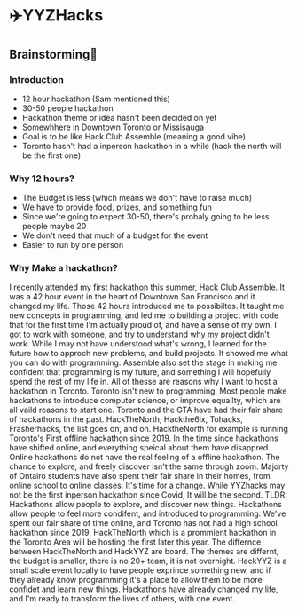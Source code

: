 # ✈️YYZHacks
## Brainstorming🧠
### Introduction
- 12 hour hackathon (Sam mentioned this) 
- 30-50 people hackathon
- Hackathon theme or idea hasn't been decided on yet
- Somewhhere in Downtown Toronto or Missisauga
- Goal is to be like Hack Club Assemble (meaning a good vibe)
- Toronto hasn't had a inperson hackathon  in a while (hack the north will be the first one)
### Why 12 hours?
- The Budget is less (which means we don't have to raise much)
- We have to provide food, prizes, and something fun
- Since we're going to expect 30-50, there's probaly going to be less people maybe 20
- We don't need that much of a budget for the event
- Easier to run by one person
### Why Make a hackathon?
I recently attended my first hackathon this summer, Hack Club Assemble. It was a 42 hour event in the heart of Downtown San Francisco and it changed my life. Those 42 hours introduced me to possibiltes. It taught me new concepts in programming, and led me to building a project with code that for the first time I'm actually proud of, and have a sense of my own. I got to work with someone, and try to understand why my project didn't work. While I may not have understood what's wrong, I learned for the future how to approch new problems, and build projects. It showed me what you can do with programming. Assemble also set the stage in making me confident that programming is my future, and something I will hopefully spend the rest of my life in. All of thesse are reasons why I want to host a hackathon in Toronto. Toronto isn't new to programming. Most people make hackathons to introduce computer science, or improve equailty, which are all vaild reasons to start one. Toronto and the GTA have had their fair share of hackathons in the past. HackTheNorth, Hackthe6ix, Tohacks, Frasherhacks, the list goes on, and on. HacktheNorth for example is running Toronto's First offline hackathon since 2019. In the time since hackathons have shifted online, and everything speical about them have disappred. Online hackathons do not have the real feeling of a offline hackathon. The chance to explore, and freely discover isn't the same through zoom. Majorty of Ontairo students have also spent their fair share in their homes, from online school to online classes. It's time for a change. While YYZhacks may not be the first inperson hackathon since Covid, It will be the second. 
TLDR: Hackathons allow people to explore, and discover new things. Hackathons allow people to feel more condifent, and introduced to programming. We've spent our fair share of time online, and Toronto has not had a high school hackathon since 2019. HackTheNorth which is a prommient hackathon in the Toronto Area will be hosting the first later this year. The differnce between HackTheNorth and HackYYZ are board. The themes are differnt, the budget is smaller, there is no 20+ team, it is not overnight. HackYYZ is a small scale event locally to have people exprince something new, and if they already know programming it's a place to allow them to be more confidet and learn new things. Hackathons have already changed my life, and I'm ready to transform the lives of others, with one event.
